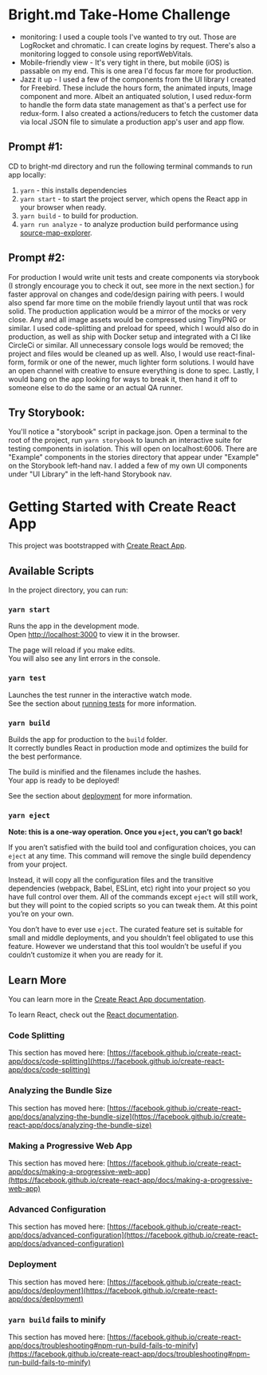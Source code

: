 # Bright.md Take-Home Challenge
- monitoring: I used a couple tools I've wanted to try out.  Those are LogRocket and chromatic.  I can create logins by request.  There's also a monitoring logged to console using reportWebVitals.
- Mobile-friendly view - It's very tight in there, but mobile (iOS) is passable on my end.  This is one area I'd focus far more for production.
- Jazz it up - I used a few of the components from the UI library I created for Freebird.  These include the hours form, the animated inputs, Image component and more.  Albeit an antiquated solution, I used redux-form to handle the form data state management as that's a perfect use for redux-form.  I also created a actions/reducers to fetch the customer data via local JSON file to simulate a production app's user and app flow.   

## Prompt #1:
CD to bright-md directory and run the following terminal commands to run app locally:
1. `yarn` - this installs dependencies
2. `yarn start` - to start the project server, which opens the React app in your browser when ready.
3. `yarn build` - to build for production.
4. `yarn run analyze` - to analyze production build performance using [source-map-explorer](https://www.npmjs.com/package/source-map-explorer).

## Prompt #2:
For production I would write unit tests and create components via storybook (I strongly encourage you to check it out, see more in the next section.) for faster approval on changes and code/design pairing with peers. I would also spend far more time on the mobile friendly layout until that was rock solid.  The production application would be a mirror of the mocks or very close.  Any and all image assets would be compressed using TinyPNG or similar.  I used code-splitting and preload for speed, which I would also do in production, as well as ship with Docker setup and integrated with a CI like CircleCi or similar.  All unnecessary console logs would be removed; the project and files would be cleaned up as well.  Also, I would use react-final-form, formik or one of the newer, much lighter form solutions. I would have an open channel with creative to ensure everything is done to spec.  Lastly, I would bang on the app looking for ways to break it, then hand it off to someone else to do the same or an actual QA runner.

## Try Storybook:
You'll notice a "storybook" script in package.json.  Open a terminal to the root of the project, run `yarn storybook` to launch an interactive suite for testing components in isolation. This will open on localhost:6006.  There are "Example" components in the stories directory that appear under "Example" on the Storybook left-hand nav. I added a few of my own UI components under "UI Library" in the left-hand Storybook nav.

# Getting Started with Create React App 

This project was bootstrapped with [Create React App](https://github.com/facebook/create-react-app).

## Available Scripts

In the project directory, you can run:

### `yarn start`

Runs the app in the development mode.\
Open [http://localhost:3000](http://localhost:3000) to view it in the browser.

The page will reload if you make edits.\
You will also see any lint errors in the console.

### `yarn test`

Launches the test runner in the interactive watch mode.\
See the section about [running tests](https://facebook.github.io/create-react-app/docs/running-tests) for more information.

### `yarn build`

Builds the app for production to the `build` folder.\
It correctly bundles React in production mode and optimizes the build for the best performance.

The build is minified and the filenames include the hashes.\
Your app is ready to be deployed!

See the section about [deployment](https://facebook.github.io/create-react-app/docs/deployment) for more information.

### `yarn eject`

**Note: this is a one-way operation. Once you `eject`, you can’t go back!**

If you aren’t satisfied with the build tool and configuration choices, you can `eject` at any time. This command will remove the single build dependency from your project.

Instead, it will copy all the configuration files and the transitive dependencies (webpack, Babel, ESLint, etc) right into your project so you have full control over them. All of the commands except `eject` will still work, but they will point to the copied scripts so you can tweak them. At this point you’re on your own.

You don’t have to ever use `eject`. The curated feature set is suitable for small and middle deployments, and you shouldn’t feel obligated to use this feature. However we understand that this tool wouldn’t be useful if you couldn’t customize it when you are ready for it.

## Learn More

You can learn more in the [Create React App documentation](https://facebook.github.io/create-react-app/docs/getting-started).

To learn React, check out the [React documentation](https://reactjs.org/).

### Code Splitting

This section has moved here: [https://facebook.github.io/create-react-app/docs/code-splitting](https://facebook.github.io/create-react-app/docs/code-splitting)

### Analyzing the Bundle Size

This section has moved here: [https://facebook.github.io/create-react-app/docs/analyzing-the-bundle-size](https://facebook.github.io/create-react-app/docs/analyzing-the-bundle-size)

### Making a Progressive Web App

This section has moved here: [https://facebook.github.io/create-react-app/docs/making-a-progressive-web-app](https://facebook.github.io/create-react-app/docs/making-a-progressive-web-app)

### Advanced Configuration

This section has moved here: [https://facebook.github.io/create-react-app/docs/advanced-configuration](https://facebook.github.io/create-react-app/docs/advanced-configuration)

### Deployment

This section has moved here: [https://facebook.github.io/create-react-app/docs/deployment](https://facebook.github.io/create-react-app/docs/deployment)

### `yarn build` fails to minify

This section has moved here: [https://facebook.github.io/create-react-app/docs/troubleshooting#npm-run-build-fails-to-minify](https://facebook.github.io/create-react-app/docs/troubleshooting#npm-run-build-fails-to-minify)
